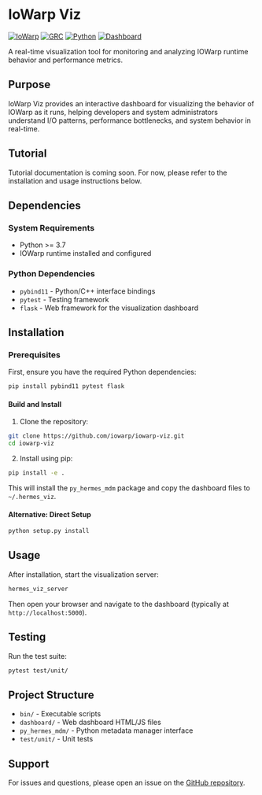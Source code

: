 # IoWarp Viz

[![IoWarp](https://img.shields.io/badge/IoWarp-GitHub-blue.svg)](http://github.com/iowarp)
[![GRC](https://img.shields.io/badge/GRC-Website-blue.svg)](https://grc.iit.edu/)
[![Python](https://img.shields.io/badge/Python-3.7+-yellow.svg)](https://www.python.org/)
[![Dashboard](https://img.shields.io/badge/Dashboard-Flask-green.svg)](https://flask.palletsprojects.com/)

A real-time visualization tool for monitoring and analyzing IOWarp runtime behavior and performance metrics.

## Purpose

IoWarp Viz provides an interactive dashboard for visualizing the behavior of IOWarp as it runs, helping developers and system administrators understand I/O patterns, performance bottlenecks, and system behavior in real-time.

## Tutorial

Tutorial documentation is coming soon. For now, please refer to the installation and usage instructions below.

## Dependencies

### System Requirements
- Python >= 3.7
- IOWarp runtime installed and configured

### Python Dependencies
- `pybind11` - Python/C++ interface bindings
- `pytest` - Testing framework
- `flask` - Web framework for the visualization dashboard

## Installation

### Prerequisites

First, ensure you have the required Python dependencies:

```bash
pip install pybind11 pytest flask
```

#### Build and Install

1. Clone the repository:
```bash
git clone https://github.com/iowarp/iowarp-viz.git
cd iowarp-viz
```

2. Install using pip:
```bash
pip install -e .
```

This will install the `py_hermes_mdm` package and copy the dashboard files to `~/.hermes_viz`.

#### Alternative: Direct Setup

```bash
python setup.py install
```

## Usage

After installation, start the visualization server:

```bash
hermes_viz_server
```

Then open your browser and navigate to the dashboard (typically at `http://localhost:5000`).

## Testing

Run the test suite:

```bash
pytest test/unit/
```

## Project Structure

- `bin/` - Executable scripts
- `dashboard/` - Web dashboard HTML/JS files
- `py_hermes_mdm/` - Python metadata manager interface
- `test/unit/` - Unit tests

## Support

For issues and questions, please open an issue on the [GitHub repository](https://github.com/iowarp/iowarp-viz).
